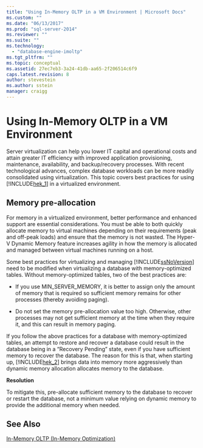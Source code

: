 ```yaml
---
title: "Using In-Memory OLTP in a VM Environment | Microsoft Docs"
ms.custom: ""
ms.date: "06/13/2017"
ms.prod: "sql-server-2014"
ms.reviewer: ""
ms.suite: ""
ms.technology: 
  - "database-engine-imoltp"
ms.tgt_pltfrm: ""
ms.topic: conceptual
ms.assetid: 27ec7eb3-3a24-41db-aa65-2f206514c6f9
caps.latest.revision: 8
author: stevestein
ms.author: sstein
manager: craigg
---
```

# Using In-Memory OLTP in a VM Environment
  Server virtualization can help you lower IT capital and operational costs and attain greater IT efficiency with improved application provisioning, maintenance, availability, and backup/recovery processes. With recent technological advances, complex database workloads can be more readily consolidated using virtualization. This topic covers best practices for using [!INCLUDE[hek_1](../includes/hek-1-md.md)] in a virtualized environment.  
  
##  <a name="bkmk_memoryPreAllocation"></a> Memory pre-allocation  
 For memory in a virtualized environment, better performance and enhanced support are essential considerations. You must be able to both quickly allocate memory to virtual machines depending on their requirements (peak and off-peak loads) and ensure that the memory is not wasted. The Hyper-V Dynamic Memory feature increases agility in how the memory is allocated and managed between virtual machines running on a host.  
  
 Some best practices for virtualizing and managing [!INCLUDE[ssNoVersion](../includes/ssnoversion-md.md)] need to be modified when virtualizing a database with memory-optimized tables. Without memory-optimized tables, two of the best practices are:  
  
-   If you use MIN_SERVER_MEMORY, it is better to assign only the amount of memory that is required so sufficient memory remains for other processes (thereby avoiding paging).  
  
-   Do not set the memory pre-allocation value too high. Otherwise, other processes may not get sufficient memory at the time when they require it, and this can result in memory paging.  
  
 If you follow the above practices for a database with memory-optimized tables, an attempt to restore and recover a database could result in the database being in a “Recovery Pending” state, even if you have sufficient memory to recover the database. The reason for this is that, when starting up, [!INCLUDE[hek_2](../includes/hek-2-md.md)] brings data into memory more aggressively than dynamic memory allocation allocates memory to the database.  
  
 **Resolution**  
  
 To mitigate this, pre-allocate sufficient memory to the database to recover or restart the database, not a minimum value relying on dynamic memory to provide the additional memory when needed.  
  
## See Also  
 [In-Memory OLTP &#40;In-Memory Optimization&#41;](../relational-databases/in-memory-oltp/in-memory-oltp-in-memory-optimization.md)  
  
  
